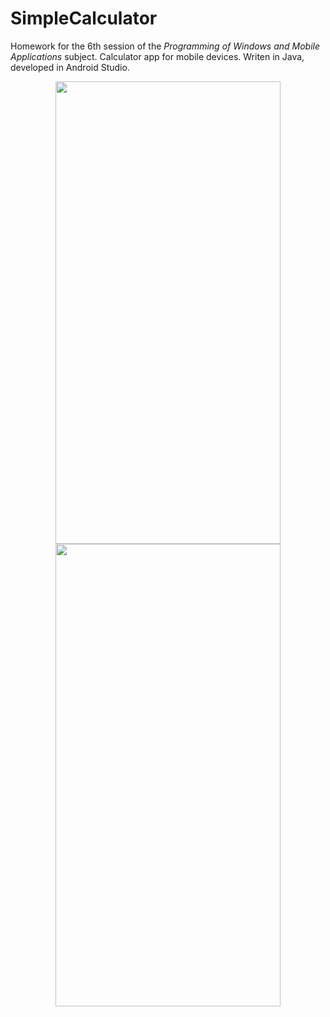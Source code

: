 # SimpleCalculator
Homework for the 6th session of the *Programming of Windows and Mobile Applications* subject. Calculator app for mobile devices. Writen in Java, developed in Android Studio.

<p align="center">
  <img src="https://github.com/jbahyrycz/SimpleCalculator/assets/86531146/626de95a-453d-47b9-a230-d858440c2288" width="360" height="740">
  <img src="https://github.com/jbahyrycz/SimpleCalculator/assets/86531146/c740ec3a-7177-4a51-b206-f5e5316a6d31" width="360" height="740">
</p>
